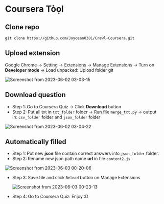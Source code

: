 # Coursera Tỏọl


## Clone repo
```
git clone https://github.com/Joycean0301/Crawl-Coursera.git
```

## Upload extension

Google Chrome -> Setting -> Extensions -> Manage Extensions -> Turn on **Developer mode** -> Load unpacked: Upload folder git

![Screenshot from 2023-06-02 03-03-15](https://github.com/Joycean0301/Courseraaa/assets/103662477/da471081-ae73-451f-8365-ee00c3396781)




## Download question

- Step 1: Go to Coursera Quiz -> Click **Download** button 
- Step 2: Put all txt in `txt_folder` folder -> Run file `merge_txt.py` -> output in: `csv_folder` folder and `json_folder` folder

![Screenshot from 2023-06-02 03-04-22](https://github.com/Joycean0301/Courseraaa/assets/103662477/5e371b37-e33b-4ca4-948f-340460409f2c)




## Automatically filled

- Step 1: Put new **json** file contain correct answers into `json_folder` folder.
- Step 2: Rename new json path name **url** in file `content2.js`

![Screenshot from 2023-06-03 00-20-06](https://github.com/Joycean0301/Courseraaa/assets/103662477/eaf4c872-264b-4050-8168-c06a91a54116)

- Step 3: Save file and click `Reload` button on Manage Extensions 

  ![Screenshot from 2023-06-03 00-23-13](https://github.com/Joycean0301/Courseraaa/assets/103662477/af760ae3-e6e4-433e-bdc0-ff8561e82ae3)
  
- Step 4: Go to Coursera Quiz: Enjoy :D


